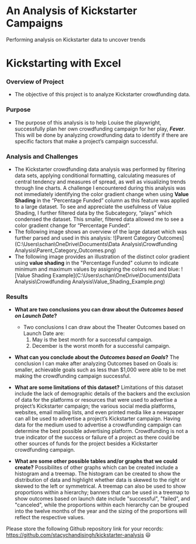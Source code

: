 # An Analysis of Kickstarter Campaigns
Performing analysis on Kickstarter data to uncover trends
# Kickstarting with Excel

### Overview of Project
- The objective of this project is to analyze Kickstarter crowdfunding data.

### Purpose
- The purpose of this analysis is to help Louise the playwright, successfully plan her own crowdfunding campaign for her play, ***Fever***. This will be done by analyzing crowdfunding data to identify if there are specific factors that make a project’s campaign successful. 

### Analysis and Challenges
- The Kickstarter crowdfunding data analysis was performed by filtering data sets, applying conditional formatting, calculating measures of central tendency and measures of spread, as well as visualizing trends through line charts. A challenge I encountered during this analysis was not immediately identifying the color gradient change when using **Value Shading** in the “Percentage Funded” column as this feature was applied to a large dataset. To see and appreciate the usefulness of Value Shading, I further filtered data by the Subcategory, “plays” which condensed the dataset. This smaller, filtered data allowed me to see a color gradient change for “Percentage Funded”. 
- The following image shows an overview of the large dataset which was further parsed and used in this analysis: ![Parent Category Outcomes](C:\Users\schan\OneDrive\Documents\Data Analysis\Crowdfunding Analysis\Parent_Category_Outcomes.png)
- The following image provides an illustration of the distinct color gradient using **value shading** in the "Percentage Funded" column to indicate minimum and maximum values by assigning the colors red and blue: ![Value Shading Example](C:\Users\schan\OneDrive\Documents\Data Analysis\Crowdfunding Analysis\Value_Shading_Example.png)

### Results

- **What are two conclusions you can draw about the *Outcomes based on Launch Date*?**
  - Two conclusions I can draw about the Theater Outcomes based on Launch Date are: 
    1. May is the best month for a successful campaign.
    2. December is the worst month for a successful campaign.  

- **What can you conclude about the *Outcomes based on Goals*?**
  The conclusion I can make after analyzing Outcomes based on Goals is: smaller, achievable goals such as less than $1,000 were able to be met making the crowdfunding campaign successful.  

- **What are some limitations of this dataset?**
  Limitations of this dataset include the lack of demographic details of the backers and the exclusion of data for the platforms or resources that were used to advertise a project’s Kickstarter campaign; the various social media platforms, websites, email mailing lists, and even printed media like a newspaper can all be used to advertise a project’s Kickstarter campaign. Having data for the medium used to advertise a crowdfunding campaign can determine the best possible advertising platform. Crowdfunding is not a true indicator of the success or failure of a project as there could be other sources of funds for the project besides a Kickstarter crowdfunding campaign. 

- **What are some other possible tables and/or graphs that we could create?**
  Possibilites of other graphs which can be created include a histogram and a treemap. The histogram can be created to show the distribution of data and highlight whether data is skewed to the right or skewed to the left or symmetrical. A treemap can also be used to show proportions within a hierarchy; banners that can be used in a treemap to show outcomes based on launch date include "successful", "failed", and "canceled", while the proportions within each hierarchy can be grouped into the twelve months of the year and the sizing of the proportions will reflect the respective values.

Please store the following Github repository link for your records: https://github.com/stacychandisingh/kickstarter-analysis :smiley:
